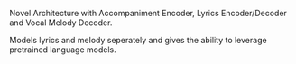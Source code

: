 Novel Architecture with Accompaniment Encoder, Lyrics Encoder/Decoder and Vocal Melody Decoder. 

Models lyrics and melody seperately and gives the ability to leverage pretrained language models.
